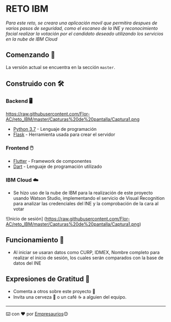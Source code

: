 # RETO IBM

_Para este reto, se creara una aplicación movil que permitira despues de varios pasos de seguridad, como el escaneo de la INE y reconocimiento facial realizar la votación por el candidato deseado utilizando los servicios en la nube de IBM Cloud_

## Comenzando 🚀

La versión actual se encuentra en la sección `master`.

## Construido con 🛠️
### Backend 🖥️
https://raw.githubusercontent.com/Flor-AC/reto_IBM/master/Capturas%20de%20pantalla/Captura1.png
* [Python 3.7](https://www.python.org/) - Lenguaje de programación
* [Flask](https://flask.palletsprojects.com/en/1.1.x/) - Herramienta usada para crear el servidor

### Frontend 🖱️

* [Flutter](http://www.dropwizard.io/1.0.2/docs/) - Framework de componentes
* [Dart](https://maven.apache.org/) - Lenguaje de programación utilizado

### IBM Cloud ☁️

* Se hizo uso de la nube de IBM para la realización de este proyecto usando Watson Studio, implementando el servicio de Visual Recognition para analizar las credenciales del INE y la comprobación de la cara al votar

![Inicio de sesión]
(https://raw.githubusercontent.com/Flor-AC/reto_IBM/master/Capturas%20de%20pantalla/Captura1.png)

## Funcionamiento 🤳
* Al iniciar se usaran datos como CURP, IDMEX, Nombre completo para realizar el inicio de sesión, los cuales serán comparados con la base de datos del INE


## Expresiones de Gratitud 🎁

* Comenta a otros sobre este proyecto 📢
* Invita una cerveza 🍺 o un café ☕ a alguien del equipo. 

---
⌨️ con ❤️ por [Empresaurios](https://www.facebook.com/Empresaurios-109455817481166)😊  
